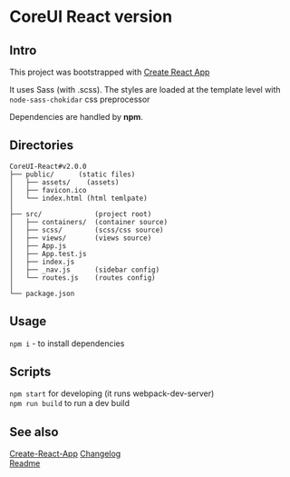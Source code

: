 # CoreUI React version

## Intro 
This project was bootstrapped with [Create React App](https://github.com/facebook/create-react-app)

It uses Sass (with .scss). The styles are loaded at the template level with `node-sass-chokidar` css preprocessor

Dependencies are handled by **npm**.

## Directories
```
CoreUI-React#v2.0.0
├── public/      (static files)
│   ├── assets/    (assets)
│   ├── favicon.ico  
│   └── index.html (html temlpate)
│
├── src/             (project root)
│   ├── containers/  (container source)
│   ├── scss/        (scss/css source)
│   ├── views/       (views source)
│   ├── App.js
│   ├── App.test.js
│   ├── index.js
│   ├── _nav.js      (sidebar config)
│   └── routes.js    (routes config)
│
└── package.json
```

## Usage
`npm i` - to install dependencies

## Scripts 
`npm start` for developing (it runs webpack-dev-server)  
`npm run build` to run a dev build  

## See also
[Create-React-App](CRA.md)
[Changelog](./CHANGELOG.md)  
[Readme](./README.md)

